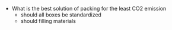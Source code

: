 - What is the best solution of packing for the least CO2 emission
    - should all boxes be standardized
    - should filling materials 

